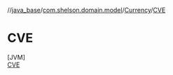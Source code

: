 //[java_base](../../../../index.md)/[com.shelson.domain.model](../../index.md)/[Currency](../index.md)/[CVE](index.md)

# CVE

[JVM]\
[CVE](index.md)
